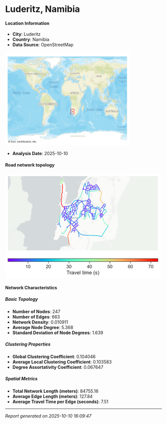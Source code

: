 # Luderitz, Namibia

#### Location Information

- **City**: Luderitz
- **Country**: Namibia
- **Data Source**: OpenStreetMap
<img src="Luderitz_location.png" alt="Luderitz Location Map" width="400" />

- **Analysis Date**: 2025-10-10

#### Road network topology

<img src="Luderitz_network_map.png" alt="Luderitz Road Network Map" width="500"/>

#### Network Characteristics

##### Basic Topology

- **Number of Nodes**: 247
- **Number of Edges**: 663
- **Network Density**: 0.010911
- **Average Node Degree**: 5.368
- **Standard Deviation of Node Degrees**: 1.639

##### Clustering Properties

- **Global Clustering Coefficient**: 0.104046
- **Average Local Clustering Coefficient**: 0.103583
- **Degree Assortativity Coefficient**: 0.067647

##### Spatial Metrics

- **Total Network Length (meters)**: 84755.16
- **Average Edge Length (meters)**: 127.84
- **Average Travel Time per Edge (seconds)**: 7.51

---
*Report generated on 2025-10-10 16:09:47*
